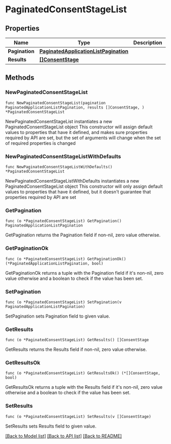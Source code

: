 # PaginatedConsentStageList

## Properties

Name | Type | Description | Notes
------------ | ------------- | ------------- | -------------
**Pagination** | [**PaginatedApplicationListPagination**](PaginatedApplicationListPagination.md) |  | 
**Results** | [**[]ConsentStage**](ConsentStage.md) |  | 

## Methods

### NewPaginatedConsentStageList

`func NewPaginatedConsentStageList(pagination PaginatedApplicationListPagination, results []ConsentStage, ) *PaginatedConsentStageList`

NewPaginatedConsentStageList instantiates a new PaginatedConsentStageList object
This constructor will assign default values to properties that have it defined,
and makes sure properties required by API are set, but the set of arguments
will change when the set of required properties is changed

### NewPaginatedConsentStageListWithDefaults

`func NewPaginatedConsentStageListWithDefaults() *PaginatedConsentStageList`

NewPaginatedConsentStageListWithDefaults instantiates a new PaginatedConsentStageList object
This constructor will only assign default values to properties that have it defined,
but it doesn't guarantee that properties required by API are set

### GetPagination

`func (o *PaginatedConsentStageList) GetPagination() PaginatedApplicationListPagination`

GetPagination returns the Pagination field if non-nil, zero value otherwise.

### GetPaginationOk

`func (o *PaginatedConsentStageList) GetPaginationOk() (*PaginatedApplicationListPagination, bool)`

GetPaginationOk returns a tuple with the Pagination field if it's non-nil, zero value otherwise
and a boolean to check if the value has been set.

### SetPagination

`func (o *PaginatedConsentStageList) SetPagination(v PaginatedApplicationListPagination)`

SetPagination sets Pagination field to given value.


### GetResults

`func (o *PaginatedConsentStageList) GetResults() []ConsentStage`

GetResults returns the Results field if non-nil, zero value otherwise.

### GetResultsOk

`func (o *PaginatedConsentStageList) GetResultsOk() (*[]ConsentStage, bool)`

GetResultsOk returns a tuple with the Results field if it's non-nil, zero value otherwise
and a boolean to check if the value has been set.

### SetResults

`func (o *PaginatedConsentStageList) SetResults(v []ConsentStage)`

SetResults sets Results field to given value.



[[Back to Model list]](../README.md#documentation-for-models) [[Back to API list]](../README.md#documentation-for-api-endpoints) [[Back to README]](../README.md)


